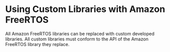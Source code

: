 # Using Custom Libraries with Amazon FreeRTOS<a name="freertos-custom-libs"></a>

All Amazon FreeRTOS libraries can be replaced with custom developed libraries\. All custom libraries must conform to the API of the Amazon FreeRTOS library they replace\.